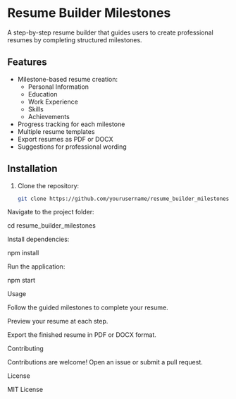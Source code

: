 # Resume Builder Milestones

A step-by-step resume builder that guides users to create professional resumes by completing structured milestones.

## Features
- Milestone-based resume creation:
  - Personal Information
  - Education
  - Work Experience
  - Skills
  - Achievements
- Progress tracking for each milestone
- Multiple resume templates
- Export resumes as PDF or DOCX
- Suggestions for professional wording

## Installation
1. Clone the repository:
   ```bash
   git clone https://github.com/yourusername/resume_builder_milestones.git


Navigate to the project folder:

cd resume_builder_milestones


Install dependencies:

npm install


Run the application:

npm start

Usage

Follow the guided milestones to complete your resume.

Preview your resume at each step.

Export the finished resume in PDF or DOCX format.

Contributing

Contributions are welcome! Open an issue or submit a pull request.

License

MIT License
